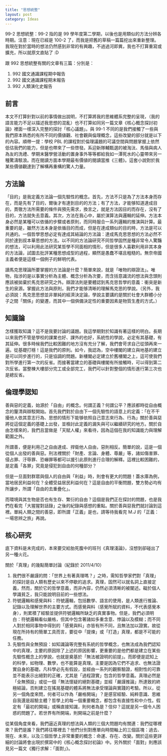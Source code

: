 ```yaml
---
title: "思想統整"
layout: post
category: Ideas
---
```

99-2 思想統整：99-2 指的是 99 學年度第二學期，以後也是用類似的方法分辨各時期。注意：現在已經是 100-2 了，而我是把舊的草稿一篇篇挖出來重新整理。我現在對於當時的想法仍然感到非常的有興趣，不過過河即異，我也不打算重寫或擴充，所以就原文直貼了 :D

跟 992 思想統整有關的文章有三篇：分別是：

1. 992 國文通識課程期中報告
2. 992 國文通識課程期末報告
3. 992 人類演化史報告

## 前言

本文不打算針對以前的事情做出說明，不打算將我的思維體系完整的呈現，（我的語言能力不足以描述我思想的混亂）也不打算如同另一篇文章《核心概念探討初論》裡面一樣深入完整的探討「核心議題」。與 99-1 不同的是我們接觸了一些與我們原本熟悉的有所不同的價値觀、社會觀與倫理概念，這些改變的部分就是以下的內容。順帶一提：學校 PBL 的課程對於倫理議題的可議空間與問題掌握上依然低估我們的能力，但是也帶來了一些啓發。系迎新隊輔甄選的被淘汰、馬偕與病人為友的洗禮、學期末醫學營活動的置身事外等等都給我如一潭死水的心靈帶來另一種驚濤駭浪。而在閱讀方面本學期最有價値的閱讀當推《三體》。這套小說對於我某些價値觀達到了解構再重構的驚人力量。

## 方法論

「目的」是我定義方法論一個先驗性的概念。首先，方法不只是為了方法本身而存在，而是先有了目的，爾後才有達到目的的方法；有了方法，才能够知道達成目的，貫徹方法所需要的條件與預先需求，換言之，就是方法因目的而存在，沒有了目的，方法就失去意義。其次，方法在我心中，屬於演算法與邏輯的延伸。方法本身必然是某種可以依循的步驟或者原則，而同時服合一系列邏輯的推演與計算。最重要的是，雖然方法本身是依循目的而成，但是在達成類似的目的時，方法是可以共通的。一個哲學思想必定有達成其結論的方法論：達成馬克思思想的方法必然不同於達到叔本華思想的方法。以不同的方法論研究不同哲學固然是種非常令人驚豔的想法，可以利用此法研究某哲學不同面相的情形，但是很多人喜歡利用非其本身的方法論，試圖去批評某種思想成型的過程，顯然是愚蠢不堪且粗糙的。無奈帝國主義者便是這樣一個例子的鮮明代表。

讀馬克思理論所要掌握的方法論是什麼？簡單來說，就是「唯物的辯證法」。唯物，指涉的是以事實分析為主體、概念分析為次要，而含括意識流的想法與念頭則應該被拋棄於馬克思研究之外。辯證法則是要體認到馬克思哲學的意義：衝突是新生的泉源。掌握此方法與原則，我們才能够清晰的理解馬克思的學說。（另外，我必須說：馬克思思想並非單純的經濟決定論，學說主要講的是關於社會大群體小分子之間「關係」的變遷，而其中一個俱備決定性的重要因素是物質生產的方式。）

## 知識論

怎樣獲取知識？這不是我要討論的議題。我這學期對於知識有著這樣的明白。長期以來我們不管是學校的課業也好、課外的也好，系統性的學說，必定有其基礎，有其延伸。很多時候我們比較困難的地方沒有充分了解，我們會苛求自己從頭再來一遍。從基礎打穩！這是我們的原則。如今，我認為，空中樓閣的建立與地基的建立是可以同步進行的，只是協調的問題。新樓閣必定建立於舊樓閣之上，這可使我們對所學進行第一次的反省。而接著當建立的基礎與樓閣有所接觸時，可以得到第二次反省。當整棟大樓部分完工或全部完工，我們可以針對整個的情形進行第三次也是總反省。

## 倫理學認知

善與惡的定義，始源於「自由」的概念。何謂正義？何謂公平？應該都時從自由概念的釐清與辯駁開始。首先我們對於自由下一個先驗性的語意上的定義：「在不干擾他人依其意志行為、思想的情形下能够依照自己意志來行為、行為」關於善與惡將從這個定義的基礎上出發，並檢討此定義的漏失與可以繼續研究的地方。關於自由怎樣來的，我們且當做是「天賦人權」來看待，因為這個在我的知識能力與理解範圍之外。

所謂善，便是利用己之自由達成、捍衛他人自由，惡則相反。簡單的說，這是一個從個人出發的善與惡。刑法裡關於「財產、言論、身體、尊嚴」等，諸如傷害罪、侵占罪、汙辱罪、恐嚇罪等都可以援引此原則進行合理的解釋。這裡比較困難的，是定義「各罪」究竟是侵犯到自由的何種部分？

 但是一旦面對群眾與個人的自由與「利益」時，則會有更大的問題！蓋水庫為例，當地居民利益何在？全體受益居民利益何在？這是自由的平衡問題，雙方勢必均有所讓步，所謂「自由的去重疊化」。

而環境與其生物是否也有生存、繁衍的自由？這個是我們正在探討的問題，也是我們在看完「大猩猩對話錄」之後的紀錄與感想的重點。關於善與惡我們就討論到這裡。單純人類之間的善惡，即所謂「正義」是也，請等待我看完 M.J 的「正義：一場思辨之旅」再說。

## 核心研究

底下資料是未完成的，本來要交給胎死腹中的班刊《真理淺論》，沒想到卻碰出了另一種火花。

關於「真理」的幾點簡單討論（紀錄於 2011/4/10）

1. 我們很不嚴謹的問：「世界上有著真理嗎？」之時，需知哲學家們對「真理」的探討是自人類有歷史以來不停歇的追求。真理，固然可以就名詞上直接定義，然而，關於它的哲學意義，而非內容，仍然必須清晰的被闡述。礙於個人學識貧乏，我只能說明目前的一些想法。
2. 符號邏輯和感覺與料：符號邏輯，包括數學、語言的使用，是人類進行推論、記錄以及理解世界的主要方式。而感覺與料（感覺所賦的資料，不代表感覺本身），則累積了經驗並提供符號邏輯所缺乏的真實事物。但是，我們必須明白：符號邏輯看似嚴格，但其中包含著諸如多重含意、悖論以及模糊；而不同人對於相同事物中得到的「感覺與料」亦皆有所不同，且無法加以證實。故從現在所持有的簡單工具而言，要從中「提煉」或「打造」真理，都是不可能的任務。
3. 先驗性與全無預設：如知識論等完整有系統的哲學概念，也無法成為我們認知中的真理，主要的原因除了上述的原因影響，更重要的是他們都是建立在某些先驗性概念上的學說，也就是奠基於「無法被證明的前提」。而即便是認知上的科學，如物理、數學，也不能算是真理。主要是因為它們不追求、也無法證實自身的基礎。凡科學必先有假設，並經由一系列的觀察驗證，相對性的可靠並不能表示出絕對的正確，尤其是「過程證實」包含的哲學意義。真理必然是「全無預設」或從一個「無法懷疑的絕對基礎」並經「嚴謹推論」所達致的終極結論，否則建立在搖晃基礎的體系將無法承受理論與實踐的考驗。所以，從另一個角度來問，何者可以作為「嚴格開端」？是感官經驗、純粹意識、思維自我還是超驗主體？哲學上的每一個重要概念，都包含有直接性和中介性。假定有「最初的開端」或稱直接知識，則何者為是？信仰？這就是另一個令人困惑的問題了。若世界有所開端，則開端之前是什麼？

從某個角度來看，我們逼近真理的想法與人類的三個大問題均有關連：我們從哪裡來？我們是誰？我們將往哪裡去？他們分別對應單向時間軸上的三個區塊：過去、現在、未來，以及三個哲學上非常重要的概念：命運、存在、改變。關於這些更詳細的討論將會出現於撰寫中的《核心概念探討初論》中。另外關於「面對」則應該見另一篇文《獨行求解：「面對」》。
